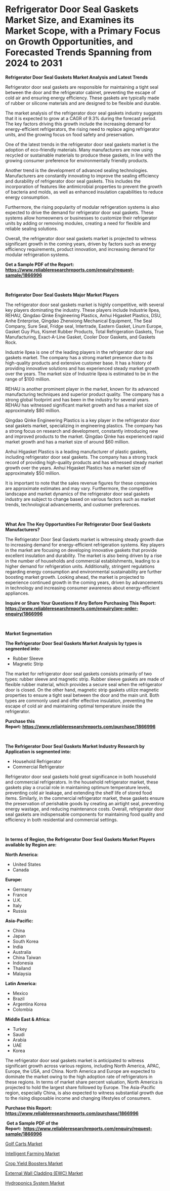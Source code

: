 <p><h1>Refrigerator Door Seal Gaskets Market Size, and Examines its Market Scope, with a Primary Focus on Growth Opportunities, and Forecasted Trends Spanning from 2024 to 2031</h1></p><p><strong>Refrigerator Door Seal Gaskets Market Analysis and Latest Trends</strong></p>
<p><p>Refrigerator door seal gaskets are responsible for maintaining a tight seal between the door and the refrigerator cabinet, preventing the escape of cold air and ensuring energy efficiency. These gaskets are typically made of rubber or silicone materials and are designed to be flexible and durable.</p><p>The market analysis of the refrigerator door seal gaskets industry suggests that it is expected to grow at a CAGR of 9.3% during the forecast period. The key factors driving this growth include the increasing demand for energy-efficient refrigerators, the rising need to replace aging refrigerator units, and the growing focus on food safety and preservation.</p><p>One of the latest trends in the refrigerator door seal gaskets market is the adoption of eco-friendly materials. Many manufacturers are now using recycled or sustainable materials to produce these gaskets, in line with the growing consumer preference for environmentally friendly products.</p><p>Another trend is the development of advanced sealing technologies. Manufacturers are constantly innovating to improve the sealing efficiency and durability of refrigerator door seal gaskets. This includes the incorporation of features like antimicrobial properties to prevent the growth of bacteria and molds, as well as enhanced insulation capabilities to reduce energy consumption.</p><p>Furthermore, the rising popularity of modular refrigeration systems is also expected to drive the demand for refrigerator door seal gaskets. These systems allow homeowners or businesses to customize their refrigerator units by adding or removing modules, creating a need for flexible and reliable sealing solutions.</p><p>Overall, the refrigerator door seal gaskets market is projected to witness significant growth in the coming years, driven by factors such as energy efficiency requirements, product innovation, and increasing demand for modular refrigeration systems.</p></p>
<p><strong>Get a Sample PDF of the Report:&nbsp; <a href="https://www.reliableresearchreports.com/enquiry/request-sample/1866996">https://www.reliableresearchreports.com/enquiry/request-sample/1866996</a></strong></p>
<p>&nbsp;</p>
<p><strong>Refrigerator Door Seal Gaskets Major Market Players</strong></p>
<p><p>The refrigerator door seal gaskets market is highly competitive, with several key players dominating the industry. These players include Industrie Ilpea, REHAU, Qingdao Qinke Engineering Plastics, Anhui Higasket Plastics, DSU, Anhe Enterprise, Qingdao Zhenxiong Mechanical Equipment, The Seal Company, Sure Seal, Fridge seal, Intertrade, Eastern Gasket, Linum Europe, Gasket Guy Plus, Kismet Rubber Products, Total Refrigeration Gaskets, True Manufacturing, Exact-A-Line Gasket, Cooler Door Gaskets, and Gaskets Rock.</p><p>Industrie Ilpea is one of the leading players in the refrigerator door seal gaskets market. The company has a strong market presence due to its high-quality products and extensive customer base. It has a history of providing innovative solutions and has experienced steady market growth over the years. The market size of Industrie Ilpea is estimated to be in the range of $100 million.</p><p>REHAU is another prominent player in the market, known for its advanced manufacturing techniques and superior product quality. The company has a strong global footprint and has been in the industry for several years. REHAU has witnessed significant market growth and has a market size of approximately $80 million.</p><p>Qingdao Qinke Engineering Plastics is a key player in the refrigerator door seal gaskets market, specializing in engineering plastics. The company has a strong focus on research and development, constantly introducing new and improved products to the market. Qingdao Qinke has experienced rapid market growth and has a market size of around $60 million.</p><p>Anhui Higasket Plastics is a leading manufacturer of plastic gaskets, including refrigerator door seal gaskets. The company has a strong track record of providing high-quality products and has witnessed steady market growth over the years. Anhui Higasket Plastics has a market size of approximately $50 million.</p><p>It is important to note that the sales revenue figures for these companies are approximate estimates and may vary. Furthermore, the competitive landscape and market dynamics of the refrigerator door seal gaskets industry are subject to change based on various factors such as market trends, technological advancements, and customer preferences.</p></p>
<p>&nbsp;</p>
<p><strong>What Are The Key Opportunities For Refrigerator Door Seal Gaskets Manufacturers?</strong></p>
<p><p>The Refrigerator Door Seal Gaskets market is witnessing steady growth due to increasing demand for energy-efficient refrigeration systems. Key players in the market are focusing on developing innovative gaskets that provide excellent insulation and durability. The market is also being driven by a rise in the number of households and commercial establishments, leading to a higher demand for refrigeration units. Additionally, stringent regulations regarding energy consumption and environmental sustainability are further boosting market growth. Looking ahead, the market is projected to experience continued growth in the coming years, driven by advancements in technology and increasing consumer awareness about energy-efficient appliances.</p></p>
<p><strong>Inquire or Share Your Questions If Any Before Purchasing This Report: <a href="https://www.reliableresearchreports.com/enquiry/pre-order-enquiry/1866996">https://www.reliableresearchreports.com/enquiry/pre-order-enquiry/1866996</a></strong></p>
<p>&nbsp;</p>
<p><strong>Market Segmentation</strong></p>
<p><strong>The Refrigerator Door Seal Gaskets Market Analysis by types is segmented into:</strong></p>
<p><ul><li>Rubber Sleeve</li><li>Magnetic Strip</li></ul></p>
<p><p>The market for refrigerator door seal gaskets consists primarily of two types: rubber sleeve and magnetic strip. Rubber sleeve gaskets are made of flexible rubber material, which provides a secure seal when the refrigerator door is closed. On the other hand, magnetic strip gaskets utilize magnetic properties to ensure a tight seal between the door and the main unit. Both types are commonly used and offer effective insulation, preventing the escape of cold air and maintaining optimal temperature inside the refrigerator.</p></p>
<p><strong>Purchase this Report:&nbsp;<a href="https://www.reliableresearchreports.com/purchase/1866996">https://www.reliableresearchreports.com/purchase/1866996</a></strong></p>
<p>&nbsp;</p>
<p><strong>The Refrigerator Door Seal Gaskets Market Industry Research by Application is segmented into:</strong></p>
<p><ul><li>Household Refrigerator</li><li>Commercial Refrigerator</li></ul></p>
<p><p>Refrigerator door seal gaskets hold great significance in both household and commercial refrigerators. In the household refrigerator market, these gaskets play a crucial role in maintaining optimum temperature levels, preventing cold air leakage, and extending the shelf life of stored food items. Similarly, in the commercial refrigerator market, these gaskets ensure the preservation of perishable goods by creating an airtight seal, preventing energy wastage, and reducing maintenance costs. Overall, refrigerator door seal gaskets are indispensable components for maintaining food quality and efficiency in both residential and commercial settings.</p></p>
<p>&nbsp;</p>
<p><strong>In terms of Region, the Refrigerator Door Seal Gaskets Market Players available by Region are:</strong></p>
<p>
    <p> <strong> North America: </strong>
        <ul>
            <li>United States</li>
            <li>Canada</li>
        </ul>
        </p> 
    <p> <strong> Europe: </strong>
        <ul>
            <li>Germany</li>
            <li>France</li>
            <li>U.K.</li>
            <li>Italy</li>
            <li>Russia</li>
        </ul>
        </p> 
    <p> <strong> Asia-Pacific: </strong>
        <ul>
            <li>China</li>
            <li>Japan</li>
            <li>South Korea</li>
            <li>India</li>
            <li>Australia</li>
            <li>China Taiwan</li>
            <li>Indonesia</li>
            <li>Thailand</li>
            <li>Malaysia</li>
        </ul>
        </p> 
    <p> <strong> Latin America: </strong>
        <ul>
            <li>Mexico</li>
            <li>Brazil</li>
            <li>Argentina Korea</li>
            <li>Colombia</li>
        </ul>
        </p> 
    <p> <strong> Middle East & Africa: </strong>
        <ul>
            <li>Turkey</li>
            <li>Saudi</li>
            <li>Arabia</li>
            <li>UAE</li>
            <li>Korea</li>
        </ul>
    </p>
    </p>
<p><p>The refrigerator door seal gaskets market is anticipated to witness significant growth across various regions, including North America, APAC, Europe, the USA, and China. North America and Europe are expected to dominate the market owing to the high adoption rate of refrigerators in these regions. In terms of market share percent valuation, North America is projected to hold the largest share followed by Europe. The Asia-Pacific region, especially China, is also expected to witness substantial growth due to the rising disposable income and changing lifestyles of consumers.</p></p>
<p><strong>Purchase this Report: <a href="https://www.reliableresearchreports.com/purchase/1866996">https://www.reliableresearchreports.com/purchase/1866996</a></strong></p>
<p>&nbsp;<strong>Get a Sample PDF of the Report:&nbsp;&nbsp;<a href="https://www.reliableresearchreports.com/enquiry/request-sample/1866996">https://www.reliableresearchreports.com/enquiry/request-sample/1866996</a></strong></p>
<p><strong></strong></p>
<p><p><a href="https://www.linkedin.com/pulse/golf-carts-market-size-share-amp-trends-analysis-report-application-9mkvc/">Golf Carts Market</a></p><p><a href="https://www.linkedin.com/pulse/intelligent-farming-market-share-amp-new-trends-analysis-report-i0xye/">Intelligent Farming Market</a></p><p><a href="https://github.com/abbypearson7765/Market-Research-Report-List-2/blob/main/crop-yield-boosters-market.md">Crop Yield Boosters Market</a></p><p><a href="https://github.com/grishafomin4852/Market-Research-Report-List-2/blob/main/external-wall-cladding-ewc-market.md">External Wall Cladding (EWC) Market</a></p><p><a href="https://www.linkedin.com/pulse/hydroponics-system-market-share-amp-new-trends-analysis-yewie/">Hydroponics System Market</a></p></p>